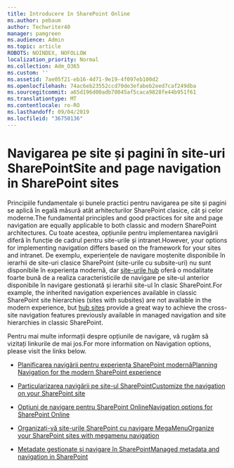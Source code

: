 ```yaml
---
title: Introducere în SharePoint Online
ms.author: pebaum
author: Techwriter40
manager: pamgreen
ms.audience: Admin
ms.topic: article
ROBOTS: NOINDEX, NOFOLLOW
localization_priority: Normal
ms.collection: Adm_O365
ms.custom: ''
ms.assetid: 7ae05f21-eb16-4d71-9e19-4f097eb100d2
ms.openlocfilehash: 74ac6eb23552ccd70de3efabeb2eed7caf249dba
ms.sourcegitcommit: a65d196d00adb70045af5caca9828fe44b951f61
ms.translationtype: MT
ms.contentlocale: ro-RO
ms.lasthandoff: 09/04/2019
ms.locfileid: "36750136"
---
```

# <a name="site-and-page-navigation-in-sharepoint-sites"></a><span data-ttu-id="4e64d-102">Navigarea pe site și pagini în site-uri SharePoint</span><span class="sxs-lookup"><span data-stu-id="4e64d-102">Site and page navigation in SharePoint sites</span></span>

<span data-ttu-id="4e64d-103">Principiile fundamentale și bunele practici pentru navigarea pe site și pagini se aplică în egală măsură atât arhitecturilor SharePoint clasice, cât și celor moderne.</span><span class="sxs-lookup"><span data-stu-id="4e64d-103">The fundamental principles and good practices for site and page navigation are equally applicable to both classic and modern SharePoint architectures.</span></span> <span data-ttu-id="4e64d-104">Cu toate acestea, opțiunile pentru implementarea navigării diferă în funcție de cadrul pentru site-urile și intranet.</span><span class="sxs-lookup"><span data-stu-id="4e64d-104">However, your options for implementing navigation differs based on the framework for your sites and intranet.</span></span> <span data-ttu-id="4e64d-105">De exemplu, experiențele de navigare moștenite disponibile în ierarhii de site-uri clasice SharePoint (site-urile cu subsite-uri) nu sunt disponibile în experiența modernă, dar [site-urile hub](https://support.office.com/article/fe26ae84-14b7-45b6-a6d1-948b3966427f) oferă o modalitate foarte bună de a realiza caracteristicile de navigare pe site-ul anterior disponibile în navigare gestionată și ierarhii site-ul în clasic SharePoint.</span><span class="sxs-lookup"><span data-stu-id="4e64d-105">For example, the inherited navigation experiences available in classic SharePoint site hierarchies (sites with subsites) are not available in the modern experience, but [hub sites](https://support.office.com/article/fe26ae84-14b7-45b6-a6d1-948b3966427f) provide a great way to achieve the cross-site navigation features previously available in managed navigation and site hierarchies in classic SharePoint.</span></span>

 <span data-ttu-id="4e64d-106">Pentru mai multe informații despre opțiunile de navigare, vă rugăm să vizitați linkurile de mai jos.</span><span class="sxs-lookup"><span data-stu-id="4e64d-106">For more information on Navigation options, please visit the links below.</span></span>

 - [<span data-ttu-id="4e64d-107">Planificarea navigării pentru experiența SharePoint modernă</span><span class="sxs-lookup"><span data-stu-id="4e64d-107">Planning Navigation for the modern SharePoint experience</span></span>](https://docs.microsoft.com/sharepoint/plan-navigation-modern-experience)

- [<span data-ttu-id="4e64d-108">Particularizarea navigării pe site-ul SharePoint</span><span class="sxs-lookup"><span data-stu-id="4e64d-108">Customize the navigation on your SharePoint site</span></span>](https://support.office.com/article/customize-the-navigation-on-your-sharepoint-site-3cd61ae7-a9ed-4e1e-bf6d-4655f0bf25ca)

- [<span data-ttu-id="4e64d-109">Opțiuni de navigare pentru SharePoint Online</span><span class="sxs-lookup"><span data-stu-id="4e64d-109">Navigation options for SharePoint Online</span></span>](https://docs.microsoft.com/office365/enterprise/navigation-options-for-sharepoint-online)
 
- [<span data-ttu-id="4e64d-110">Organizați-vă site-urile SharePoint cu navigare MegaMenu</span><span class="sxs-lookup"><span data-stu-id="4e64d-110">Organize your SharePoint sites with megamenu navigation</span></span>](https://techcommunity.microsoft.com/t5/Microsoft-SharePoint-Blog/Organize-your-SharePoint-sites-with-megamenu-navigation-and-new/ba-p/328068)

- [<span data-ttu-id="4e64d-111">Metadate gestionate și navigare în SharePoint</span><span class="sxs-lookup"><span data-stu-id="4e64d-111">Managed metadata and navigation in SharePoint</span></span>](https://docs.microsoft.com/sharepoint/dev/general-development/managed-metadata-and-navigation-in-sharepoint)


